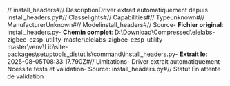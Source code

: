 // install_headers#// DescriptionDriver extrait automatiquement depuis install_headers.py#// Classelights#// Capabilities#// Typeunknown#// ManufacturerUnknown#// Modelinstall_headers#// Source- **Fichier original**: install_headers.py- **Chemin complet**: D:\Download\Compressed\elelabs-zigbee-ezsp-utility-master\elelabs-zigbee-ezsp-utility-master\venv\Lib\site-packages\setuptools\_distutils\command\install_headers.py- **Extrait le**: 2025-08-05T08:33:17.790Z#// Limitations- Driver extrait automatiquement- Ncessite tests et validation- Source: install_headers.py#// Statut En attente de validation